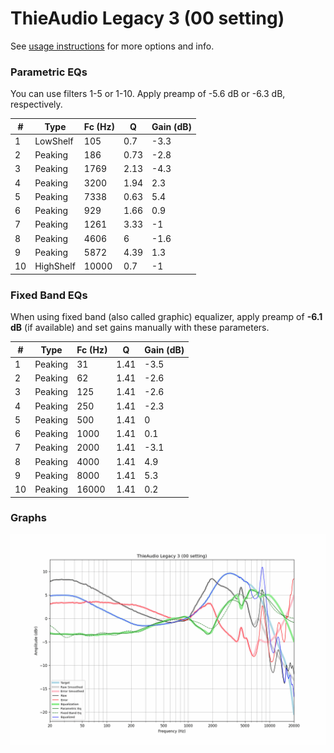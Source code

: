 # ThieAudio Legacy 3 (00 setting)
See [usage instructions](https://github.com/jaakkopasanen/AutoEq#usage) for more options and info.

### Parametric EQs
You can use filters 1-5 or 1-10. Apply preamp of -5.6 dB or -6.3 dB, respectively.

|   # | Type      |   Fc (Hz) |    Q |   Gain (dB) |
|-----|-----------|-----------|------|-------------|
|   1 | LowShelf  |       105 | 0.7  |        -3.3 |
|   2 | Peaking   |       186 | 0.73 |        -2.8 |
|   3 | Peaking   |      1769 | 2.13 |        -4.3 |
|   4 | Peaking   |      3200 | 1.94 |         2.3 |
|   5 | Peaking   |      7338 | 0.63 |         5.4 |
|   6 | Peaking   |       929 | 1.66 |         0.9 |
|   7 | Peaking   |      1261 | 3.33 |        -1   |
|   8 | Peaking   |      4606 | 6    |        -1.6 |
|   9 | Peaking   |      5872 | 4.39 |         1.3 |
|  10 | HighShelf |     10000 | 0.7  |        -1   |

### Fixed Band EQs
When using fixed band (also called graphic) equalizer, apply preamp of **-6.1 dB** (if available) and set gains manually with these parameters.

|   # | Type    |   Fc (Hz) |    Q |   Gain (dB) |
|-----|---------|-----------|------|-------------|
|   1 | Peaking |        31 | 1.41 |        -3.5 |
|   2 | Peaking |        62 | 1.41 |        -2.6 |
|   3 | Peaking |       125 | 1.41 |        -2.6 |
|   4 | Peaking |       250 | 1.41 |        -2.3 |
|   5 | Peaking |       500 | 1.41 |         0   |
|   6 | Peaking |      1000 | 1.41 |         0.1 |
|   7 | Peaking |      2000 | 1.41 |        -3.1 |
|   8 | Peaking |      4000 | 1.41 |         4.9 |
|   9 | Peaking |      8000 | 1.41 |         5.3 |
|  10 | Peaking |     16000 | 1.41 |         0.2 |

### Graphs
![](./ThieAudio%20Legacy%203%20(00%20setting).png)
